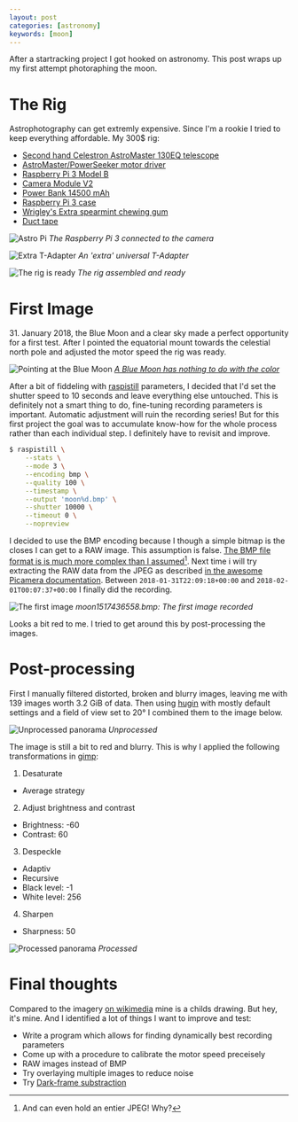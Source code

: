 ```yaml
---
layout: post
categories: [astronomy]
keywords: [moon]
---
```


After a startracking project I got hooked on astronomy. This post wraps up my first attempt photoraphing the moon.

# The Rig

Astrophotography can get extremly expensive. Since I'm a rookie I tried to keep everything affordable. My 300$ rig:

* [Second hand Celestron AstroMaster 130EQ telescope](https://www.celestron.com/products/astromaster-130eq-telescope)
* [AstroMaster/PowerSeeker motor driver](https://www.celestron.com/products/astromaster-powerseeker-motor-drive)
* [Raspberry Pi 3 Model B](https://www.raspberrypi.org/products/raspberry-pi-3-model-b/)
* [Camera Module V2](https://www.raspberrypi.org/products/camera-module-v2/)
* [Power Bank 14500 mAh](https://www.headdaddy.com/index.php/home/product/A0094622/)
* [Raspberry Pi 3 case](https://www.raspberrypi.org/products/raspberry-pi-3-case/)
* [Wrigley's Extra spearmint chewing gum](https://groceries.morrisons.com/webshop/product/Wrigleys-Extra-Spearmint-Chewing-Gum/217842011)
* [Duct tape](https://en.wikipedia.org/wiki/Duct_tape)

![Astro Pi](/static/posts/first-steps-on-the-moon/astro-pi.jpg)
*The Raspberry Pi 3 connected to the camera*

![Extra T-Adapter](/static/posts/first-steps-on-the-moon/extra-picam.jpg)
*An 'extra' universal T-Adapter*

![The rig is ready](/static/posts/first-steps-on-the-moon/rig-outside.jpg)
*The rig assembled and ready*

# First Image

31\. January 2018, the Blue Moon and a clear sky made a perfect opportunity for a first test. After I pointed the equatorial mount towards the celestial north pole and adjusted the motor speed the rig was ready.

![Pointing at the Blue Moon](/static/posts/first-steps-on-the-moon/blue-moon.jpg)
*[A Blue Moon has nothing to do with the color](https://en.wikipedia.org/wiki/Blue_moon)*

After a bit of fiddeling with [raspistill] parameters, I decided that I'd set the shutter speed to 10 seconds and leave everything else untouched. This is definitely not a smart thing to do, fine-tuning recording parameters is important. Automatic adjustment will ruin the recording series! But for this first project the goal was to accumulate know-how for the whole process rather than each individual step. I definitely have to revisit and improve.

```bash
$ raspistill \
    --stats \
    --mode 3 \
    --encoding bmp \
    --quality 100 \
    --timestamp \
    --output 'moon%d.bmp' \
    --shutter 10000 \
    --timeout 0 \
    --nopreview
```

I decided to use the BMP encoding because I though a simple bitmap is the closes I can get to a RAW image. This assumption is false. [The BMP file format is is much more complex than I assumed](https://en.wikipedia.org/wiki/BMP_file_format)[^BMP-JPEG]. Next time i will try extracting the RAW data from the JPEG as described [in the awesome Picamera documentation](http://picamera.readthedocs.io/en/release-1.13/recipes2.html?highlight=bayer#raw-bayer-data-captures). Between `2018-01-31T22:09:18+00:00` and `2018-02-01T00:07:37+00:00` I finally did the recording.

![The first image](/static/posts/first-steps-on-the-moon/moon1517436558.bmp)
*moon1517436558.bmp: The first image recorded*

Looks a bit red to me. I tried to get around this by post-processing the images.

# Post-processing

First I manually filtered distorted, broken and blurry images, leaving me with 139 images worth 3.2 GiB of data. Then using [hugin] with mostly default settings and a field of view set to 20° I combined them to the image below.

![Unprocessed panorama](/static/posts/first-steps-on-the-moon/panorama-unprocessed.png)
*Unprocessed*

The image is still a bit to red and blurry. This is why I applied the following transformations in [gimp]:
1. Desaturate
  * Average strategy
2. Adjust brightness and contrast
  * Brightness: -60
  * Contrast: 60
3. Despeckle
  * Adaptiv
  * Recursive
  * Black level: -1
  * White level: 256
4. Sharpen
  * Sharpness: 50

![Processed panorama](/static/posts/first-steps-on-the-moon/panorama-processed.png)
*Processed*

# Final thoughts

Compared to the imagery [on wikimedia](https://upload.wikimedia.org/wikipedia/commons/e/e1/FullMoon2010.jpg) mine is a childs drawing. But hey, it's mine. And I identified a lot of things I want to improve and test:

* Write a program which allows for finding dynamically best recording parameters
* Come up with a procedure to calibrate the motor speed preceisely
* RAW images instead of BMP
* Try overlaying multiple images to reduce noise
* Try [Dark-frame substraction](https://en.wikipedia.org/wiki/Dark-frame_subtraction)


[^startracking]:Apparently 23 hours 54 minutes 58 seconds 23 hours 56 minutes 4 seconds
[^BMP-JPEG]:And can even hold an entier JPEG! Why?

[raspistill]:https://github.com/raspberrypi/documentation/blob/master/usage/camera/raspicam/raspistill.md
[hugin]:http://hugin.sourceforge.net/
[gimp]:https://www.gimp.org/
